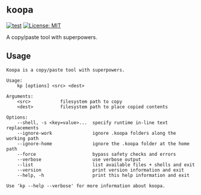 # `koopa`

[![test](https://github.com/cdotrus/koopa/actions/workflows/test.yml/badge.svg?branch=trunk)](https://github.com/cdotrus/koopa/actions/workflows/test.yml) [![License: MIT](https://img.shields.io/badge/License-MIT-yellow.svg)](https://opensource.org/licenses/MIT)

A copy/paste tool with superpowers.

## Usage

```
Koopa is a copy/paste tool with superpowers.

Usage:
    kp [options] <src> <dest>

Arguments:
    <src>           filesystem path to copy
    <dest>          filesystem path to place copied contents 

Options:
    --shell, -s <key=value>...  specify runtime in-line text replacements
    --ignore-work               ignore .koopa folders along the working path
    --ignore-home               ignore the .koopa folder at the home path
    --force                     bypass safety checks and errors
    --verbose                   use verbose output
    --list                      list available files + shells and exit
    --version                   print version information and exit
    --help, -h                  print this help information and exit

Use 'kp --help --verbose' for more information about koopa.
```